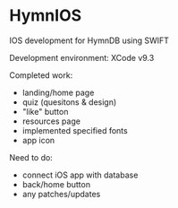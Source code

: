 # HymnIOS
IOS development for HymnDB using SWIFT 

Development environment: XCode v9.3

Completed work:
- landing/home page
- quiz (quesitons & design)
- "like"  button
- resources page
- implemented specified fonts
- app icon

Need to do:
- connect iOS app with database
- back/home button
- any patches/updates

